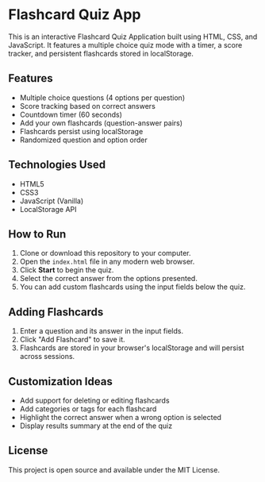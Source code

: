 # Flashcard Quiz App

This is an interactive Flashcard Quiz Application built using HTML, CSS, and JavaScript. It features a multiple choice quiz mode with a timer, a score tracker, and persistent flashcards stored in localStorage.

## Features

- Multiple choice questions (4 options per question)
- Score tracking based on correct answers
- Countdown timer (60 seconds)
- Add your own flashcards (question-answer pairs)
- Flashcards persist using localStorage
- Randomized question and option order

## Technologies Used

- HTML5
- CSS3
- JavaScript (Vanilla)
- LocalStorage API


## How to Run

1. Clone or download this repository to your computer.
2. Open the `index.html` file in any modern web browser.
3. Click **Start** to begin the quiz.
4. Select the correct answer from the options presented.
5. You can add custom flashcards using the input fields below the quiz.

## Adding Flashcards

1. Enter a question and its answer in the input fields.
2. Click "Add Flashcard" to save it.
3. Flashcards are stored in your browser's localStorage and will persist across sessions.

## Customization Ideas

- Add support for deleting or editing flashcards
- Add categories or tags for each flashcard
- Highlight the correct answer when a wrong option is selected
- Display results summary at the end of the quiz

## License

This project is open source and available under the MIT License.

